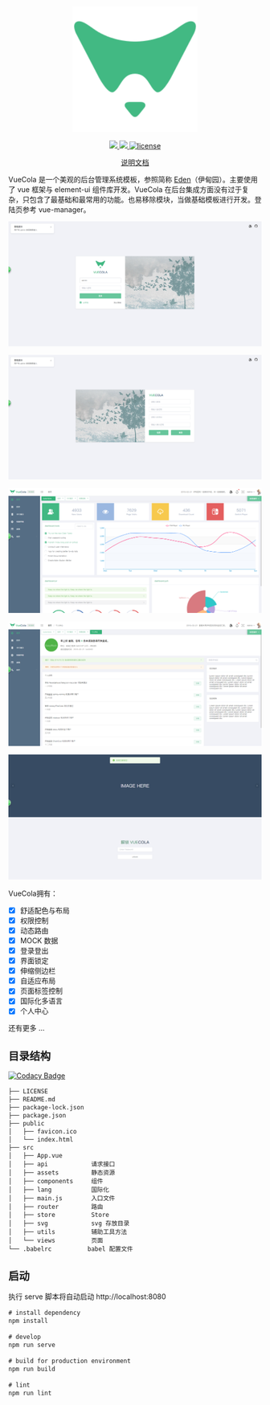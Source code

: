 <p align="center">
  <img width="250px" src="https://github.com/LishiJ/vue-cms/blob/master/pic/logo.png?raw=true">
</p>

<p align="center">
  <a href="https://vuecola.netlify.com/?utm_source=github.com&amp;utm_medium=referral&amp;utm_content=LishiJ/vue-cms&amp;utm_campaign=Badge_Grade">
    <img src="https://api.netlify.com/api/v1/badges/0b11847c-f6f3-4fc0-9e36-4ccf270a20a6/deploy-status"/>
  </a>
  <a href="https://www.codacy.com/app/LishiJ/vue-cms?utm_source=github.com&amp;utm_medium=referral&amp;utm_content=LishiJ/vue-cms&amp;utm_campaign=Badge_Grade">
    <img src="https://api.codacy.com/project/badge/Grade/92886eee6c2f4327bd17fff55f2af8b9"/>
  </a>
  <a href="https://github.com/LishiJ/vue-cms/blob/master/LICENSE">
    <img src="https://img.shields.io/badge/license-MIT-green?style=flat-square" alt="license">
  </a>
</p>

<p align="center">
  <a href="https://github.com/LishiJ/vue-cms/blob/master/README.md">说明文档</a>
</p>

VueCola 是一个美观的后台管理系统模板，参照简称 [Eden](https://Sakuyakun.github.io/eden-docs)（伊甸园）。主要使用了 vue 框架与 element-ui 组件库开发。VueCola 在后台集成方面没有过于复杂，只包含了最基础和最常用的功能。也易移除模块，当做基础模板进行开发。登陆页参考 vue-manager。

![1.png](https://github.com/LishiJ/vue-cms/blob/master/pic/F43F6564-A836-4389-BBAD-5A04F03CEFCA.png?raw=true)

![2.png](https://github.com/LishiJ/vue-cms/blob/master/pic/C0A32CFD-7797-499c-A217-6D079FF3D5F4.png?raw=true)

![3.png](https://github.com/LishiJ/vue-cms/blob/master/pic/4C3E7F14-11B7-4eef-9A55-E6E6888C38E9.png?raw=true)

![4.png](https://github.com/LishiJ/vue-cms/blob/master/pic/1815672C-688A-4c2e-9F24-5704C9D91049.png?raw=true)

![5.png](https://github.com/LishiJ/vue-cms/blob/master/pic/743840F4-52C1-4aec-B0EE-B2BA4680FC0E.png?raw=true)

VueCola拥有：

- [x] 舒适配色与布局
- [x] 权限控制
- [x] 动态路由
- [x] MOCK 数据
- [x] 登录登出
- [x] 界面锁定
- [x] 伸缩侧边栏
- [x] 自适应布局
- [x] 页面标签控制
- [x] 国际化多语言
- [x] 个人中心

还有更多 ...

## 目录结构

[![Codacy Badge](https://api.codacy.com/project/badge/Grade/6250719d0d4f49d2a5ebf17f86fbd93b)](https://app.codacy.com/app/LishiJ/vue-cms?utm_source=github.com&utm_medium=referral&utm_content=LishiJ/vue-cms&utm_campaign=Badge_Grade_Dashboard)

```
├── LICENSE
├── README.md
├── package-lock.json
├── package.json
├── public
│   ├── favicon.ico
│   └── index.html
├── src
│   ├── App.vue
│   ├── api            请求接口
│   ├── assets         静态资源
│   ├── components     组件
│   ├── lang           国际化
│   ├── main.js        入口文件
│   ├── router         路由
│   ├── store          Store
│   ├── svg            svg 存放目录
│   ├── utils          辅助工具方法
│   └── views          页面
└── .babelrc          babel 配置文件
```

## 启动

执行 serve 脚本将自动启动 http://localhost:8080

```
# install dependency
npm install

# develop
npm run serve

# build for production environment
npm run build

# lint
npm run lint
```
